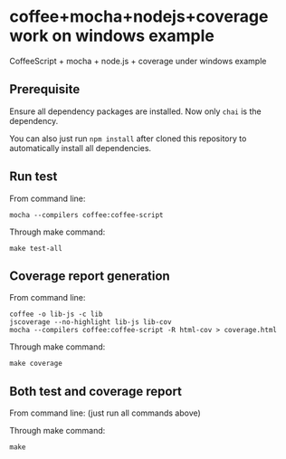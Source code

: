 coffee+mocha+nodejs+coverage work on windows example
============================================

CoffeeScript + mocha + node.js + coverage under windows example

## Prerequisite

Ensure all dependency packages are installed. Now only `chai` is the dependency. 

You can also just run `npm install` after cloned this repository to automatically install all dependencies. 

## Run test

From command line:

	mocha --compilers coffee:coffee-script

Through make command:

	make test-all

## Coverage report generation

From command line:

	coffee -o lib-js -c lib
	jscoverage --no-highlight lib-js lib-cov
	mocha --compilers coffee:coffee-script -R html-cov > coverage.html

Through make command:

	make coverage

## Both test and coverage report

From command line: (just run all commands above)

Through make command:

	make


